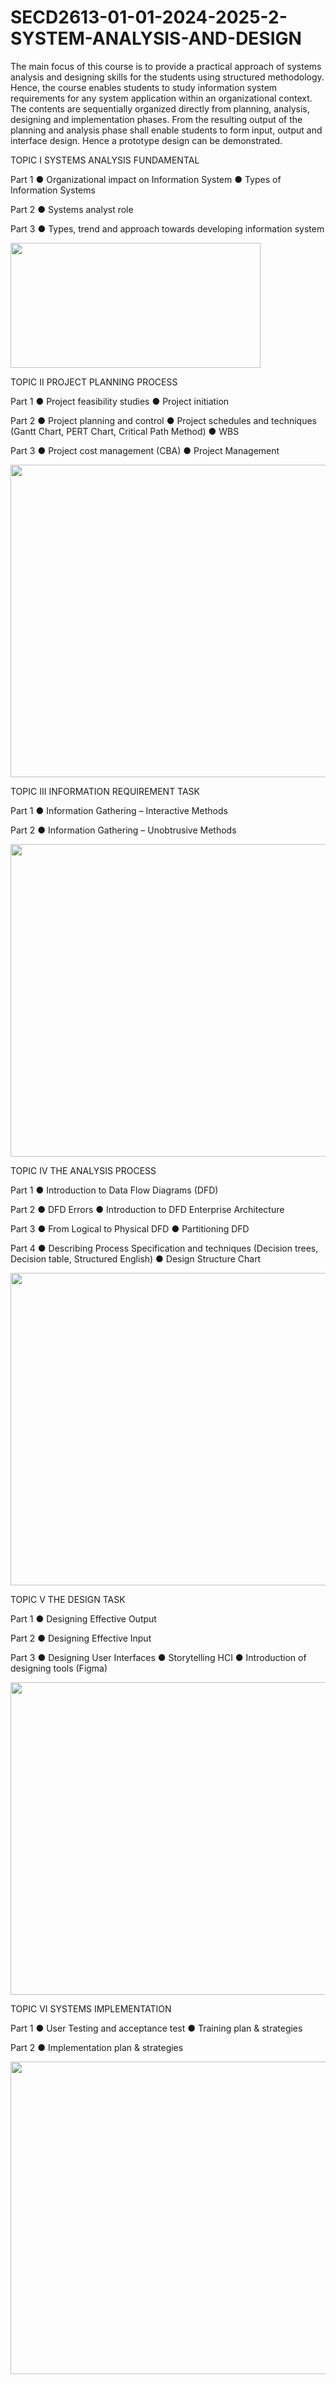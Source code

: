 # SECD2613-01-01-2024-2025-2-SYSTEM-ANALYSIS-AND-DESIGN
The main focus of this course is to provide a practical approach of systems analysis and designing
skills for the students using structured methodology. Hence, the course enables students to study
information system requirements for any system application within an organizational context. The
contents are sequentially organized directly from planning, analysis, designing and implementation
phases. From the resulting output of the planning and analysis phase shall enable students to form
input, output and interface design. Hence a prototype design can be demonstrated.

TOPIC I SYSTEMS ANALYSIS FUNDAMENTAL

Part 1
● Organizational impact on Information System
● Types of Information Systems

Part 2
● Systems analyst role

Part 3
● Types, trend and approach towards developing information system

<img src="https://github.com/user-attachments/assets/f4b3cbd8-be4f-47e1-89e9-27df73027746" style="width: 400px; height: 200px; object-fit: cover;" />





TOPIC II PROJECT PLANNING PROCESS

Part 1
● Project feasibility studies
● Project initiation

Part 2
● Project planning and control
● Project schedules and techniques (Gantt Chart, PERT Chart, Critical Path Method)
● WBS

Part 3
● Project cost management (CBA)
● Project Management

<img src="https://github.com/user-attachments/assets/fb59b589-5fa9-4ac3-b71d-3ab1a709be0c" style="width: 600px; height: 500px; object-fit: cover;" />




TOPIC III INFORMATION REQUIREMENT TASK

Part 1
● Information Gathering – Interactive Methods

Part 2
● Information Gathering – Unobtrusive Methods

<img src="https://github.com/user-attachments/assets/e6f10c3d-ea53-42e0-a07e-e5ab0144a787" style="width: 600px; height: 500px; object-fit: cover;" />




TOPIC IV THE ANALYSIS PROCESS

Part 1
● Introduction to Data Flow Diagrams (DFD)

Part 2
● DFD Errors
● Introduction to DFD Enterprise Architecture

Part 3
● From Logical to Physical DFD
● Partitioning DFD

Part 4
● Describing Process Specification and techniques (Decision trees, Decision table,
Structured English)
● Design Structure Chart

<img src="https://github.com/user-attachments/assets/79d90407-28a5-4d40-bf7c-f59779cab3de" style="width: 600px; height: 500px; object-fit: cover;" />




TOPIC V THE DESIGN TASK

Part 1
● Designing Effective Output

Part 2
● Designing Effective Input

Part 3
● Designing User Interfaces
● Storytelling HCI
● Introduction of designing tools (Figma)

<img src="https://github.com/user-attachments/assets/9dfcbf1a-a07c-420f-86cc-de153d80367b" style="width: 600px; height: 500px; object-fit: cover;" />


TOPIC VI SYSTEMS IMPLEMENTATION

Part 1
● User Testing and acceptance test
● Training plan & strategies

Part 2
● Implementation plan & strategies

<img src="https://github.com/user-attachments/assets/7231cfb6-a7d6-4204-acfb-d5bf837c2f82" style="width: 600px; height: 500px; object-fit: cover;" />


